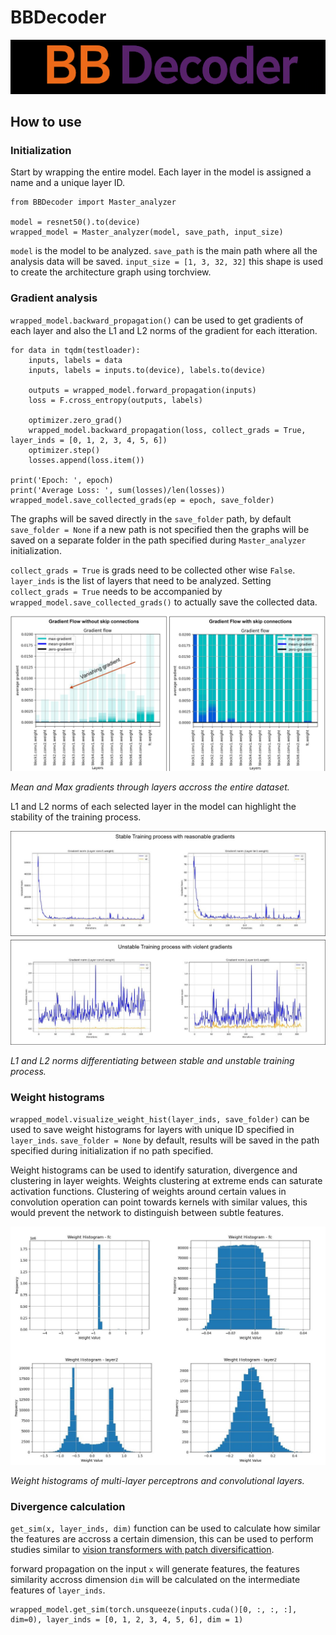 
# BBDecoder
![Main Image](https://raw.githubusercontent.com/sharjeel1999/BBDecoder/main/assets/unnamed.png)

## How to use

### Initialization

Start by wrapping the entire model. Each layer in the model is assigned a name and a unique layer ID. 
```
from BBDecoder import Master_analyzer

model = resnet50().to(device)
wrapped_model = Master_analyzer(model, save_path, input_size)
```
`model` is the model to be analyzed. `save_path` is the main path where all the analysis data will be saved. `input_size = [1, 3, 32, 32]` this shape is used to create the architecture graph using torchview.

### Gradient analysis

`wrapped_model.backward_propagation()` can be used to get gradients of each layer and also the L1 and L2 norms of the gradient for each itteration.

```
for data in tqdm(testloader):
    inputs, labels = data
    inputs, labels = inputs.to(device), labels.to(device)
    
    outputs = wrapped_model.forward_propagation(inputs)
    loss = F.cross_entropy(outputs, labels)

    optimizer.zero_grad()
    wrapped_model.backward_propagation(loss, collect_grads = True, layer_inds = [0, 1, 2, 3, 4, 5, 6])
    optimizer.step()
    losses.append(loss.item())
    
print('Epoch: ', epoch)
print('Average Loss: ', sum(losses)/len(losses))
wrapped_model.save_collected_grads(ep = epoch, save_folder)
```

The graphs will be saved directly in the `save_folder` path, by default `save_folder = None` if a new path is not specified then the graphs will be saved on a separate folder in the path specified during `Master_analyzer` initialization.

`collect_grads = True` is grads need to be collected other wise `False`. `layer_inds` is the list of layers that need to be analyzed. Setting `collect_grads = True` needs to be accompanied by `wrapped_model.save_collected_grads()` to actually save the collected data.

![Grad](https://raw.githubusercontent.com/sharjeel1999/BBDecoder/main/assets/model_gradients.jpg)

_Mean and Max gradients through layers accross the entire dataset._

L1 and L2 norms of each selected layer in the model can highlight the stability of the training process.

![Grad](https://raw.githubusercontent.com/sharjeel1999/BBDecoder/main/assets/Gradient_norms.jpg)

_L1 and L2 norms differentiating between stable and unstable training process._

### Weight histograms

`wrapped_model.visualize_weight_hist(layer_inds, save_folder)` can be used to save weight histograms for layers with unique ID specified in `layer_inds`. `save_folder = None` by default, results will be saved in the path specified during initialization if no path specified.

Weight histograms can be used to identify saturation, divergence and clustering in layer weights. Weights clustering at extreme ends can saturate activation functions. Clustering of weights around certain values in convolution operation can point towards kernels with similar values, this would prevent the network to distinguish between subtle features.

![Grad](https://raw.githubusercontent.com/sharjeel1999/BBDecoder/main/assets/weight_hist.jpg)

_Weight histograms of multi-layer perceptrons and convolutional layers._

### Divergence calculation

`get_sim(x, layer_inds, dim)` function can be used to calculate how similar the features are accross a certain dimension, this can be used to perform studies similar to [vision transformers with patch diversificattion](https://arxiv.org/pdf/2104.12753).

forward propagation on the input `x` will generate features, the features similarity accross dimension `dim` will be calculated on the intermediate features of `layer_inds`.

```
wrapped_model.get_sim(torch.unsqueeze(inputs.cuda()[0, :, :, :], dim=0), layer_inds = [0, 1, 2, 3, 4, 5, 6], dim = 1)
```

